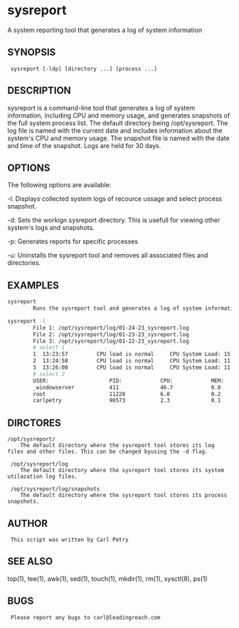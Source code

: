 # sysreport

A system reporting tool that generates a log of system information

## SYNOPSIS
     sysreport [-ldp] [directory ...] [process ...]

## DESCRIPTION
sysreport is a command-line tool that generates a log of system information, including CPU and memory usage, and generates snapshots of the full system process list. The default directory being /opt/sysreport. The log file is named with the current date and includes information about the system's CPU and memory usage. The snapshot file is named with the date and time of the snapshot. Logs are held for 30 days.

## OPTIONS
The following options are available:

-l: Displays collected system logs of recource ussage and select process snapshot.

-d: Sets the workign sysreport directory. This is usefull for viewing other system's logs and snapshots.

-p: Generates reports for specific processes

-u: Uninstalls the sysreport tool and removes all associated files and directories. 

## EXAMPLES
```bash
sysreport
        Runs the sysreport tool and generates a log of system information

sysreport -l
        File 1: /opt/sysreport/log/01-24-23_sysreport.log
        File 2: /opt/sysreport/log/01-23-23_sysreport.log
        File 3: /opt/sysreport/log/01-22-23_sysreport.log
        # select 1
        1  13:23:57         CPU load is normal     CPU System Load: 15 percent     CPU User Load: 10 percent       |       Memory useage is high   Memory System Load: 10 GB       Swap Load: 2048 MB
        2  13:24:58         CPU load is normal     CPU System Load: 11 percent     CPU User Load: 7 percent        |       Memory useage is high   Memory System Load: 10 GB       Swap Load: 2048 MB
        3  13:26:00         CPU load is normal     CPU System Load: 11 percent     CPU User Load: 8 percent        |       Memory useage is high   Memory System Load: 10 GB       Swap Load: 2048 MB
        # select 2
        USER:                   PID:            CPU:            MEM:            START:          TIME:           COMMAND:
        _windowserver           411             46.7            0.8             Wed01PM         1881:39.25      /System/Library/PrivateFrameworks/SkyLight.framework/Resources/WindowServer     -daemon   
        root                    11228           6.0             0.2             12:23PM         4:51.77         /Library/SystemExtensions/8H439I99-G984-419E-89A3-7DF633BE61C4/com.deepinstinct.DeepInstinctUtility.Extension.systemextension/Contents/MacOS/com.deepinstinct.DeepInstinctUtility.Extension                 
        carlpetry               96573           2.3             0.1             Fri12PM         37:28.14        /Applications/LR        Self-Service.app/Contents/MacOS/Self
```

## DIRCTORES
    /opt/sysreport/
        The default directory where the sysreport tool stores its log files and other files. This can be changed byusing the -d flag.

     /opt/sysreport/log
        The default directory where the sysreport tool stores its system utilazation log files. 

     /opt/sysreport/log/snapshots
        The default directory where the sysreport tool stores its process snapshots. 

## AUTHOR
     This script was written by Carl Petry   

## SEE ALSO
top(1), tee(1), awk(1), sed(1), touch(1), mkdir(1), rm(1), sysctl(8), ps(1)

## BUGS
     Please report any bugs to carl@leadingreach.com

